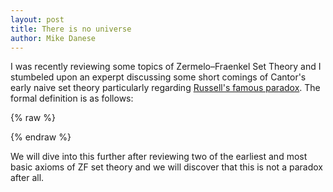 ```yaml
---
layout: post
title: There is no universe
author: Mike Danese
---
```


I was recently reviewing some topics of Zermelo–Fraenkel Set Theory and I stumbeled upon an experpt discussing some short comings of Cantor's early naive set theory particularly regarding [Russell's famous paradox](http://en.wikipedia.org/wiki/Russell's_paradox). The formal definition is as follows:


{% raw %}
<script type="math/tex; mode=display">
  \text{Let } R = \{ x \mid x \not \in x \} \text{, then } R \in R \iff R \not \in R
</script>
{% endraw %}

We will dive into this further after reviewing two of the earliest and most basic axioms of ZF set theory and we will discover that this is not a paradox after all.